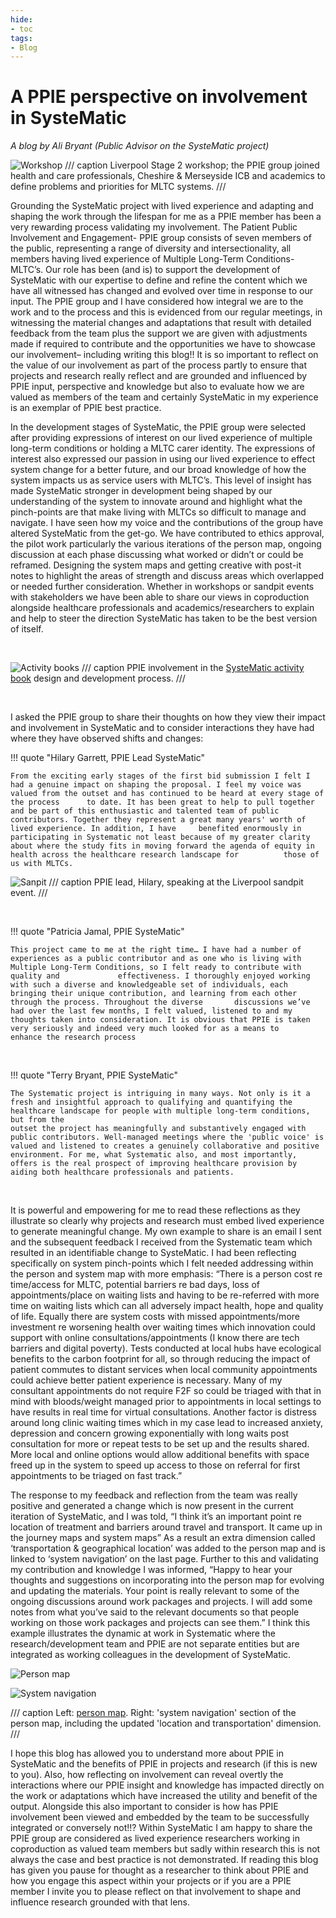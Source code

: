 ```yaml
---
hide:
- toc
tags:
- Blog
---
```


# A PPIE perspective on involvement in SysteMatic
*A blog by Ali Bryant (Public Advisor on the SysteMatic project)*

![Workshop](../assets/S2-workshop-1.JPG)
/// caption
Liverpool Stage 2 workshop; the PPIE group joined health and care professionals, Cheshire & Merseyside ICB and academics to define problems and priorities for MLTC systems. 
///

Grounding the SysteMatic project with lived experience and adapting and shaping the work through the lifespan for me as a PPIE member has been a very rewarding process validating my involvement. The Patient Public Involvement and Engagement- PPIE group consists of seven members of the public, representing a range of diversity and intersectionality, all members having lived experience of Multiple Long-Term Conditions-MLTC’s. Our role has been (and is) to support the development of SysteMatic with our expertise to define and refine the content which we have all witnessed has changed and evolved over time in response to our input. The PPIE group and I have considered how integral we are to the work and to the process and this is evidenced from our regular meetings,  in witnessing the material changes and adaptations  that result with detailed feedback from the team plus the support we are given with adjustments made if required to contribute and the opportunities we have to showcase our involvement– including writing this blog!! It is so important to reflect on the value of our involvement as part of the process partly to ensure that projects and research really reflect and are grounded and influenced by PPIE input, perspective and knowledge but also to evaluate how we are valued as members of the team and certainly SysteMatic in my experience is an exemplar of PPIE best practice.  


In the development stages of SysteMatic, the PPIE group were selected after providing expressions of interest on our lived experience of multiple long-term conditions or holding a MLTC carer identity. The expressions of interest also expressed our passion in using our lived experience to effect system change for a better future, and our broad knowledge of how the system impacts us as service users with MLTC’s. This level of insight has made SysteMatic stronger in development being shaped by our understanding of the system to innovate around and highlight what the pinch-points are that make living with MLTCs so difficult to manage and navigate. I have seen how my voice and the contributions of the group have altered SysteMatic from the get-go. We have contributed to ethics approval, the pilot work particularly the various iterations of the person map, ongoing discussion at each phase discussing what worked or didn’t or could be reframed. Designing the system maps and getting creative with post-it notes to highlight the areas of strength and discuss areas which overlapped or needed further consideration. Whether in workshops or sandpit events with stakeholders we have been able to share our views in coproduction alongside healthcare professionals and academics/researchers to explain and help to steer the direction SysteMatic has taken to be the best version of itself.  


<br>

![Activity books](../assets/activity-book-development.png)
/// caption
PPIE involvement in the [SysteMatic activity book](activity-book.md) design and development process. 
///

<br>

I asked the PPIE group to share their thoughts on how they view their impact and involvement in SysteMatic and to consider interactions they have had where they have observed shifts and changes:  

!!! quote "Hilary Garrett, PPIE Lead SysteMatic"
    
    From the exciting early stages of the first bid submission I felt I had a genuine impact on shaping the proposal. I feel my voice was valued from the outset and has continued to be heard at every stage of the process      to date. It has been great to help to pull together and be part of this enthusiastic and talented team of public contributors. Together they represent a great many years' worth of lived experience. In addition, I have     benefited enormously in participating in Systematic not least because of my greater clarity about where the study fits in moving forward the agenda of equity in health across the healthcare research landscape for          those of us with MLTCs.

![Sanpit](../assets/sandpit-1.png)
/// caption
PPIE lead, Hilary, speaking at the Liverpool sandpit event.
///

<br>

!!! quote "Patricia Jamal, PPIE SysteMatic"

    This project came to me at the right time… I have had a number of experiences as a public contributor and as one who is living with Multiple Long-Term Conditions, so I felt ready to contribute with quality and             effectiveness. I thoroughly enjoyed working with such a diverse and knowledgeable set of individuals, each bringing their unique contribution, and learning from each other through the process. Throughout the diverse       discussions we’ve had over the last few months, I felt valued, listened to and my thoughts taken into consideration. It is obvious that PPIE is taken very seriously and indeed very much looked for as a means to            enhance the research process

<br>

!!! quote "Terry Bryant, PPIE SysteMatic"

    The Systematic project is intriguing in many ways. Not only is it a fresh and insightful approach to qualifying and quantifying the healthcare landscape for people with multiple long-term conditions, but from the      
    outset the project has meaningfully and substantively engaged with public contributors. Well-managed meetings where the 'public voice' is valued and listened to creates a genuinely collaborative and positive               environment. For me, what Systematic also, and most importantly, offers is the real prospect of improving healthcare provision by aiding both healthcare professionals and patients. 

<br>

It is powerful and empowering for me to read these reflections as they illustrate so clearly why projects and research must embed lived experience to generate meaningful change. My own example to share is an email I sent and the subsequent feedback I received from the Systematic team which resulted in an identifiable change to SysteMatic. I had been reflecting specifically on system pinch-points which I felt needed addressing within the person and system map with more emphasis: “There is a person cost re time/access for MLTC, potential barriers re bad days, loss of appointments/place on waiting lists and having to be re-referred with more time on waiting lists which can all adversely impact health, hope and quality of life. Equally there are system costs with missed appointments/more investment re worsening health over waiting times which innovation could support with online consultations/appointments (I know there are tech barriers and digital poverty). Tests conducted at local hubs have ecological benefits to the carbon footprint for all, so through reducing the impact of patient commutes to distant services when local community appointments could achieve better patient experience is necessary. Many of my consultant appointments do not require F2F so could be triaged with that in mind with bloods/weight managed prior to appointments in local settings to have results in real time for virtual consultations. Another factor is distress around long clinic waiting times which in my case lead to increased anxiety, depression and concern growing exponentially with long waits post consultation for more or repeat tests to be set up and the results shared. More local and online options would allow additional benefits with space freed up in the system to speed up access to those on referral for first appointments to be triaged on fast track.”  


The response to my feedback and reflection from the team was really positive and generated a change which is now present in the current iteration of SysteMatic, and I was told, “I think it’s an important point re location of treatment and barriers around travel and transport. It came up in the journey maps and system maps” As a result an extra dimension called ‘transportation & geographical location’ was added to the person map and is linked to ‘system navigation’ on the last page.  Further to this and validating my contribution and knowledge I was informed, “Happy to hear your thoughts and suggestions on incorporating into the person map for evolving and updating the materials. Your point is really relevant to some of the ongoing discussions around work packages and projects. I will add some notes from what you’ve said to the relevant documents so that people working on those work packages and projects can see them.” I think this example illustrates the dynamic at work in Systematic where the research/development team and PPIE are not separate entities but are integrated as working colleagues in the development of SysteMatic.  


<div class="grid" markdown>
    
![Person map](../assets/S2-person-map.jpg)

![System navigation](../assets/system-navigation.jpg)

</div>

/// caption
Left: [person map](person-maps.md). Right: 'system navigation' section of the person map, including the updated 'location and transportation' dimension.
///

I hope this blog has allowed you to understand more about PPIE in SysteMatic and the benefits of PPIE in projects and research (if this is new to you). Also, how reflecting on involvement can reveal overtly the interactions where our PPIE insight and knowledge has impacted directly on the work or adaptations which have increased the utility and benefit of the output. Alongside this also important to consider is how has PPIE involvement been viewed and embedded by the team to be successfully integrated or conversely not!!? Within SysteMatic I am happy to share the PPIE group are considered as lived experience researchers working in coproduction as valued team members but sadly within research this is not always the case and best practice is not demonstrated. If reading this blog has given you pause for thought as a researcher to think about PPIE and how you engage this aspect within your projects or if you are a PPIE member I invite you to please reflect on that involvement to shape and influence research grounded with that lens.  
    

